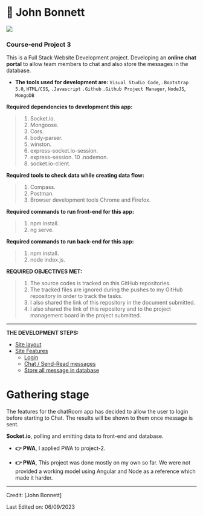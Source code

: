 # 🤵 John Bonnett

<p align="center">

![](https://camo.githubusercontent.com/992babdffd8c74a1502de375fbdf7e4d54773242/68747470733a2f2f6d656469612e67697068792e636f6d2f6d656469612f53576f536b4e36447854737a71494b4571762f67697068792e676966)

### Course-end Project 3

This is a Full Stack Website Development project. Developing an **online chat portal** to allow team members to chat and also store the messages in the database.

- **The tools used for development are:** ```Visual Studio Code```, ```.Bootstrap 5.0```, ```HTML/CSS```, ```.Javascript``` ```.Github``` ```.Github Project Manager```, ```NodeJS```, ```MongoDB```


**Required dependencies to development this app:**

  > 1. Socket.io.
  > 2. Mongoose.
  > 3. Cors.
  > 4. body-parser.
  > 7. winston.
  > 8. express-socket.io-session.
  > 9. express-session.
  > 10 .nodemon.
  > 11. socket.io-client.
  
  **Required tools to check data while creating data flow:**
  
  > 1. Compass.
  > 2. Postman.
  > 3. Browser development tools Chrome and Firefox.

**Required commands to run front-end for this app:**

  > 1. npm install.
  > 2. ng serve.
  
  **Required commands to run back-end for this app:**

  > 1. npm install.
  > 2. node index.js.

**REQUIRED OBJECTIVES MET:**

  > 1. The source codes is tracked on this GitHub repositories.
  > 2. The tracked files are ignored during the pushes to my GitHub repository in order to track the tasks.
  > 3. I also shared the link of this repository in the document submitted.
  > 4. I also shared the link of this repository and to the project management board in the project  submitted.

---

**THE DEVELOPMENT STEPS:**

- [Site layout](#markdown)
- [Site Features](#markdown-syntax-extensions)
  - [Login ](#markdown-extended-mde)
  - [Chat / Send-Read messages](#markdown-extended-mde) 
  - [Store all message in database](#markdown-extended-mde)


# Gathering stage

 The features for the chatRoom app has decided to allow the user to login before starting to Chat. The results will be shown to them once message is sent.

**Socket.io**, polling and emitting data to front-end and database.

- **👉 PWA**, I applied PWA to project-2.

- **👉 PWA**, This project was done mostly on my own so far. We were not provided a working model using Angular and Node as a reference which made it harder.

---

Credit: [John Bonnett]

Last Edited on: 06/09/2023

